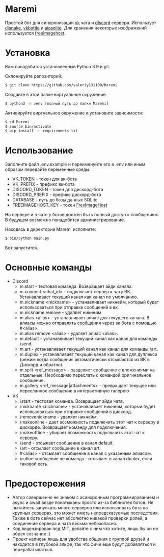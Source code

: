 # Maremi
Простой бот для синхронизации [vk](https://vk.com) чата и [discord](https://discord.com) сервера. Использует [disnake](https://github.com/DisnakeDev/disnake), [vkbottle](https://github.com/vkbottle/vkbottle) и [aiosqlite](https://github.com/omnilib/aiosqlite). Для хранения некоторых изображений используется [freeimagehost](https://freeimage.host/).

# Установка
Вам понадобится установленный Python 3.9 и git.

Склонируйте репозиторий:
```bash
$ git clone https://github.com/valeriy131100/Maremi
```

Создайте в этой папке виртуальное окружение:
```bash
$ python3 -m venv [полный путь до папки Maremi]
```

Активируйте виртуальное окружение и установите зависимости:
```bash
$ cd Maremi
$ source bin/activate
$ pip install -r requirements.txt
```
# Использование
Заполните файл .env.example и переименуйте его в .env или иным образом передайте переменные среды:
* VK_TOKEN - токен для вк-бота
* VK_PREFIX - префикс вк-бота
* DISCORD_TOKEN - токен для дискорд-бота
* DISCORD_PREFIX - префикс дискорд-бота
* DATABASE - путь до базы данных SQLite
* FREEIMAGEHOST_KEY - токен [FreeImageHost](https://freeimage.host/page/api)

На сервере и в чате у ботов должен быть полный доступ к сообщениям. В будущем возможно понадобится администрирование.

Находясь в директории Maremi исполните:
```bash
$ bin/python main.py
```
Бот запустится.

# Основные команды
* Discord
  * m.start - тестовая команда. Возвращает айди канала.
  * m.connect \<chat_id\> - подключает сервер к чату ВК. Устанавливает текущий канал как канал по умолчанию.
  * m.nickname \<nickname\> - устанавливает никнейм, который будет использоваться при отправке сообщений в вк.
  * m.nickname remove - удаляет никнейм.
  * m.alias \<alias\> - устанавливает алиас для текущего канала. В алиасы можно отправлять сообщения через вк бота с помощью \#\<alias\>.
  * m.alias remove \<alias\> - удаляет алиас \<alias\>.
  * m.default - устанавливает текущий канал как канал для команды /send.
  * m.art - устанавливает текущий канал как канал для команды /art.
  * m.duplex - устанавливает текущий канал как канал для дуплекса (режим когда сообщения автоматически отсылаются из ВК в Дискорд и обратно).
  * m.split \<ref_message\> - разделяет сообщение с вложениями на отдельные. Необходимо переслать с командой оригинальное сообщение.
  * m.gallery \<ref_message|attachments\> - превращает текущее или пересланное сообщение в интерактивную галерею
* VK
  * /start - тестовая команда. Возвращает айди чата.
  * /nickname \<nickname\> - устанавливает никнейм, который будет использоваться при отправке сообщений в дискорд.
  * /removenickname - удаляет никнейм.
  * /makeonline - дает возможность подключить этот чат к серверу в дискорде. Возвращает команду для подключения.
  * /makeoffline - убирает возможность подключить этот чат к серверу.
  * /send - отсылает сообщение в канал default.
  * /art - отсылает сообщение в канал art.
  * \#\<alias\> - отсылает сообщение в канал с указанным алиасом.
  * любое сообщение не команда - отсылает в канал duplex, если таковой есть.

# Предостережения
* Автор совершенно не знаком с асинхронным программированием и async и await везде понатыканы просто из-за библиотек ботов. Не пытайтесь запускать много серверов или использовать бота на крупных серверах, это может иметь непредсказуемые последствия. Также в боте сейчас нет абсолютно никакой проверки ролей, а соединение сервера и чата весьма небезопасно. 
* Код лицензирован под MIT, делайте с ним что хотите, лишь бы он не обрел сознание :)
* Проект написан лишь для удобства общения с группой друзей и находится в глубокой альфе, так что фичи еще будут добавляться и перерабатываться.
